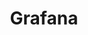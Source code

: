 ---
title: "Grafana"
linkTitle: "Grafana"
description: "This section includes all reference documentation for the Grafana Observability platform for CORTEX Innovation."
weight: 10
---